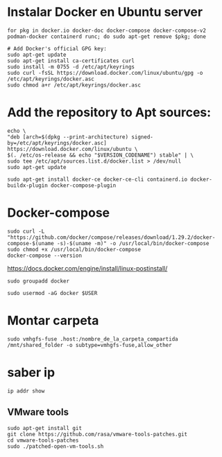 # Instalar Docker en Ubuntu server

	for pkg in docker.io docker-doc docker-compose docker-compose-v2 podman-docker containerd runc; do sudo apt-get remove $pkg; done

	# Add Docker's official GPG key:
	sudo apt-get update
	sudo apt-get install ca-certificates curl
	sudo install -m 0755 -d /etc/apt/keyrings
	sudo curl -fsSL https://download.docker.com/linux/ubuntu/gpg -o /etc/apt/keyrings/docker.asc
	sudo chmod a+r /etc/apt/keyrings/docker.asc

# Add the repository to Apt sources:

	echo \
	"deb [arch=$(dpkg --print-architecture) signed-by=/etc/apt/keyrings/docker.asc] https://download.docker.com/linux/ubuntu \
	$(. /etc/os-release && echo "$VERSION_CODENAME") stable" | \
	sudo tee /etc/apt/sources.list.d/docker.list > /dev/null
	sudo apt-get update

	sudo apt-get install docker-ce docker-ce-cli containerd.io docker-buildx-plugin docker-compose-plugin

# Docker-compose

	sudo curl -L "https://github.com/docker/compose/releases/download/1.29.2/docker-compose-$(uname -s)-$(uname -m)" -o /usr/local/bin/docker-compose
	sudo chmod +x /usr/local/bin/docker-compose
	docker-compose --version


https://docs.docker.com/engine/install/linux-postinstall/

	sudo groupadd docker

	sudo usermod -aG docker $USER

# Montar carpeta

	sudo vmhgfs-fuse .host:/nombre_de_la_carpeta_compartida /mnt/shared_folder -o subtype=vmhgfs-fuse,allow_other

# saber ip

	ip addr show

## VMware tools

	sudo apt-get install git
	git clone https://github.com/rasa/vmware-tools-patches.git
	cd vmware-tools-patches
	sudo ./patched-open-vm-tools.sh